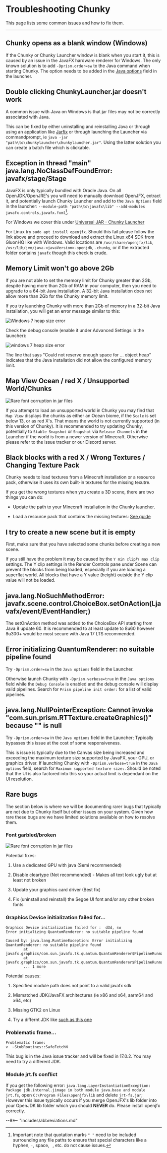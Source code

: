 # Troubleshooting Chunky

This page lists some common issues and how to fix them.

---

## Chunky opens as a blank window (Windows)

If the Chunky or Chunky Launcher window is blank when you start it, this is caused by an issue in the JavaFX hardware renderer for Windows. The only known solution is to add `-Dprism.order=sw` to the Java command when starting Chunky. The option needs to be added in the [Java options](../../getting_started/configuration/#java-options) field in the launcher.


## Double clicking ChunkyLauncher.jar doesn't work

A common issue with Java on Windows is that jar files may not be correctly associated with Java.

This can be fixed by either uninstalling and reinstalling Java or through using an application like [Jarfix](https://johann.loefflmann.net/en/software/jarfix/index.html) or through launching the Launcher via commandprompt, ie `java -jar "path\to\chunkylauncher\chunkylauncher.jar"`. Using the latter solution you can create a batch file which is clickable.


## Exception in thread "main" java.lang.NoClassDefFoundError: javafx/stage/Stage

JavaFX is only typically bundled with Oracle Java. On all OpenJDK/OpenJRE's you will need to manually download OpenJFX, extract it, and potentially launch Chunky Launcher and add to the `Java Options` field in the launcher: `--module-path "path\to\javafx\lib" --add-modules javafx.controls,javafx.fxml`[^3].

For Windows we cover this under [Universal JAR - Chunky Launcher](../../getting_started/installing#universal-jar-chunky-launcher)

For Linux try `sudo apt install openjfx`. Should this fail please follow the link above and proceed to download and extract the Linux x64 SDK from GluonHQ like with Windows. Valid locations are `/usr/share/openjfx/lib`, `/usr/lib/jvm/java-<javaVersion>-openjdk`, `.chunky`, or if the extracted folder contains `javafx` though this check is crude.


## Memory Limit won't go above 2Gb

If you are not able to set the memory limit for Chunky greater than 2Gb, despite having more than 2Gb of RAM in your computer, then you need to upgrade to a 64-bit Java installation. A 32-bit Java installation does not allow more than 2Gb for the Chunky memory limit.

If you try launching Chunky with more than 2Gb of memory in a 32-bit Java installation, you will get an error message similar to this:

![Windows 7 heap size error](../img/faq/heapsize_win32.png)

Check the debug console (enable it under Advanced Settings in the launcher):

![windows 7 heap size error](../img/faq/heapsize_win32_console.png)

The line that says "Could not reserve enough space for ...  object heap" indicates that the Java installation did not allow the configured memory limit.

## Map View Ocean / red X / Unsupported World/Chunks

![Rare font corruption in jar files](../img/faq/unsupported_chunks_map_view.png)

If you attempt to load an unsupported world in Chunky you may find that `Map View` displays the chunks as either an Ocean biome, if the `Scale` is set below 13, or as red X's. That means the world is not currently supported (in this version of Chunky). It is recommended to try updating Chunky, potentially to `Stable Snapshot` or `Snapshot` via `Release Channels` in the Launcher if the world is from a newer version of Minecraft. Otherwise please refer to the issue tracker or our Discord server.

## Black blocks with a red X / Wrong Textures / Changing Texture Pack

Chunky needs to load textures from a Minecraft installation or a resource pack, otherwise it uses its own built-in textures for the missing texutre.

If you get the wrong textures when you create a 3D scene, there are two things you can do:

* Update the path to your Minecraft installation in the Chunky launcher.

* Load a resource pack that contains the missing textures: [See guide](../../user_interface/chunky_ui/#resource-packs)


## I try to create a new scene but it is empty

First, make sure that you have selected some chunks before creating a new scene.

If you still have the problem it may be caused by the `Y min clip`/`Y max clip` settings. The Y clip settings in the Render Controls pane under Scene can prevent the blocks from being loaded, especially if you are loading a superflat world. All blocks that have a Y value (height) outside the Y clip value will not be loaded.

## java.lang.NoSuchMethodError: javafx.scene.control.ChoiceBox.setOnAction(Ljavafx/event/EventHandler;)

The setOnAction method was added to the ChoiceBox API starting from Java 8 update 60. It is recommended to at least update to 8u60 however 8u300+ would be most secure with Java 17 LTS recommended.

## Error initializing QuantumRenderer: no suitable pipeline found

Try `-Dprism.order=sw` in the `Java options` field in the Launcher.

Otherwise launch Chunky with `-Dprism.verbose=true` in the `Java options` field while the `Debug Console` is enabled and the debug console will display valid pipelines. Search for `Prism pipeline init order:` for a list of valid pipelines.

## java.lang.NullPointerException: Cannot invoke "com.sun.prism.RTTexture.createGraphics()" because "<local9>" is null

Try `-Dprism.order=sw` in the `Java options` field in the Launcher; Typically bypasses this issue at the cost of some responsiveness.

This is issue is typically due to the Canvas size being increased and exceeding the maximum texture size supported by JavaFX, your GPU, or graphics driver. If launching Chunky with `-Dprism.verbose=true` in the `Java options` field, search for `Maximum supported texture size:`. Should be noted that the UI is also factored into this so your actual limit is dependant on the UI resolution.

## Rare bugs

The section below is where we will be documenting rarer bugs that typically are not due to Chunky itself but other issues on your system. Given how rare these bugs are we have limited solutions available on how to resolve them.

### Font garbled/broken

![Rare font corruption in jar files](../img/faq/rare_font_corruption.png)

Potential fixes:

1) Use a dedicated GPU with java (Semi recommended)

2) Disable cleartype (Not recommended) - Makes all text look ugly but at least not broken

3) Update your graphics card driver (Best fix)

4) Fix (uninstall and reinstall) the Segoe UI font and/or any other broken fonts


### Graphics Device initialization failed for...

```
Graphics Device initialization failed for :  d3d, sw
Error initializing QuantumRenderer: no suitable pipeline found
```

```
Caused by: java.lang.RuntimeException: Error initializing QuantumRenderer: no suitable pipeline found
        at javafx.graphics/com.sun.javafx.tk.quantum.QuantumRenderer$PipelineRunnable.init(QuantumRenderer.java:95)
        at javafx.graphics/com.sun.javafx.tk.quantum.QuantumRenderer$PipelineRunnable.run(QuantumRenderer.java:125)
        ... 1 more
```

Potential causes:

1) Specified module path does not point to a valid javafx sdk

2) Mismatched JDK/JavaFX architectures (ie x86 and x64, aarm64 and x64, etc)

3) Missing GTK2 on Linux

4) Try a differnt JDK like [such as this one](https://jdk.java.net/17/)


### Problematic frame...

```
Problematic frame:
v  ~StubRoutines::SafeFetchN
```

This bug is in the Java issue tracker and will be fixed in 17.0.2. You may need to try a different JDK.


### Module jrt.fs conflict

If you get the following error: `java.lang.LayerInstantiationException: Package jdk.internal.jimage in both module java.base and module jrt.fs`, open `C:\Program Files\openjfx\lib` and delete `jrt-fs.jar`; However this issue typically occurs if you merge OpenJFX's lib folder into your OpenJDK lib folder which you should **NEVER** do. Please install openjfx correctly.


[^3]: Important note that quotation marks `" "` need to be included surrounding any file paths to ensure that special characters like a hyphen, `-`, space, ` `, etc. do not cause issues.


--8<-- "includes/abbreviations.md"

